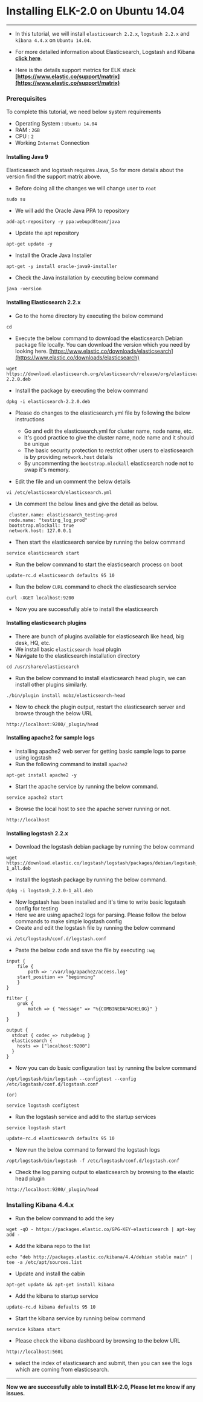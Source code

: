 # Installing ELK-2.0 on Ubuntu 14.04

---

- In this tutorial, we will install `elasticsearch 2.2.x`, `logstash 2.2.x` and `kibana 4.4.x` on `Ubuntu 14.04`. 
- For more detailed information about Elasticsearch, Logstash and Kibana **[click here](ELK-Overview.md)**.

- Here is the details support metrics for ELK stack **[https://www.elastic.co/support/matrix](https://www.elastic.co/support/matrix)**


### Prerequisites

To complete this tutorial, we need below system requirements

- Operating System : `Ubuntu 14.04`
- RAM : `2GB`
- CPU : `2`
- Working `Internet` Connection


#### Installing Java 9

Elasticsearch and logstash requires Java, So for more details about the version find the support matrix above.

- Before doing all the changes we will change user to `root`

```
sudo su
```
- We will add the Oracle Java PPA to repository

```
add-apt-repository -y ppa:webupd8team/java
```
- Update the apt repository

```
apt-get update -y
```
- Install the Oracle Java Installer

```
apt-get -y install oracle-java9-installer
```
- Check the Java installation by executing below command

```
java -version
```

#### Installing Elasticsearch 2.2.x

- Go to the home directory by executing the below command

```
cd
```
- Execute the below command to download the elasticsearch Debian package file locally. You can download the version which you need by looking here. [https://www.elastic.co/downloads/elasticsearch](https://www.elastic.co/downloads/elasticsearch)

```
wget https://download.elasticsearch.org/elasticsearch/release/org/elasticsearch/distribution/deb/elasticsearch/2.2.0/elasticsearch-2.2.0.deb
```
- Install the package by executing the below command

```
dpkg -i elasticsearch-2.2.0.deb
```
- Please do changes to the elasticsearch.yml file by following the below instructions
	- Go and edit the elasticsearch.yml for cluster name, node name, etc.
	- It's good practice to give the cluster name, node name and it should be unique
	- The basic security protection to restrict other users to elasticsearch is by providing `network.host` details
	- By uncommenting the `bootstrap.mlockall` elasticsearch node not to swap it's memory.

- Edit the file and un comment the below details

```
vi /etc/elasticsearch/elasticsearch.yml
```
- Un comment the below lines and give the detail as below.

```
 cluster.name: elasticsearch_testing-prod
 node.name: "testing_log_prod"
 bootstrap.mlockall: true
 network.host: 127.0.0.1
```
- Then start the elasticsearch service by running the below command

```
service elasticsearch start
```
- Run the below command to start the elasticsearch process on boot

```
update-rc.d elasticsearch defaults 95 10
```
- Run the below `CURL` command to check the elasticsearch service

```
curl -XGET localhost:9200
```
- Now you are successfully able to install the elasticsearch

#### Installing elasticsearch plugins

- There are bunch of plugins available for elasticsearch like head, big desk, HQ, etc.
- We install basic `elasticsearch head` plugin
- Navigate to the elasticsearch installation directory

```
cd /usr/share/elasticsearch
```
- Run the below command to install elasticsearch head plugin, we can install other plugins similarly.

```
./bin/plugin install mobz/elasticsearch-head
```
- Now to check the plugin output, restart the elasticsearch server and browse through the below URL

```
http://localhost:9200/_plugin/head
```

#### Installing apache2 for sample logs

- Installing apache2 web server for getting basic sample logs to parse using logstash
- Run the following command to install `apache2`

```
apt-get install apache2 -y
```
- Start the apache service by running the below command.

```
service apache2 start
```
- Browse the local host to see the apache server running or not.

```
http://localhost
```

#### Installing logstash 2.2.x

- Download the logstash debian package by running the below command

```
wget https://download.elastic.co/logstash/logstash/packages/debian/logstash_2.2.0-1_all.deb
```
- Install the logstash package by running the below command.

```
dpkg -i logstash_2.2.0-1_all.deb
```
- Now logstash has been installed and it's time to write basic logstash config for testing
- Here we are using apache2 logs for parsing. Please follow the below commands to make simple logstash config
- Create and edit the logstash file by running the below command

```
vi /etc/logstash/conf.d/logstash.conf
```
- Paste the below code and save the file by executing `:wq`

```
input {
    file {
        path => '/var/log/apache2/access.log'
    start_position => "beginning"
    }
}

filter {
    grok {
        match => { "message" => "%{COMBINEDAPACHELOG}" }
    }
}

output {
  stdout { codec => rubydebug }
  elasticsearch {
    hosts => ["localhost:9200"]
  }
}
```
- Now you can do basic configuration test by running the below command

```
/opt/logstash/bin/logstash --configtest --config /etc/logstash/conf.d/logstash.conf

(or)

service logstash configtest
```
- Run the logstash service and add to the startup services

```
service logstash start
```
```
update-rc.d elasticsearch defaults 95 10
```

- Now run the below command to forward the logstash logs

```
/opt/logstash/bin/logstash -f /etc/logstash/conf.d/logstash.conf
```
- Check the log parsing output to elasticsearch by browsing to the elastic head plugin

```
http://localhost:9200/_plugin/head
```

### Installing Kibana 4.4.x

- Run the below command to add the key

```
wget -qO - https://packages.elastic.co/GPG-KEY-elasticsearch | apt-key add -
```
- Add the kibana repo to the list

```
echo "deb http://packages.elastic.co/kibana/4.4/debian stable main" | tee -a /etc/apt/sources.list
```
- Update and install the cabin

```
apt-get update && apt-get install kibana
```
- Add the kibana to startup service

```
update-rc.d kibana defaults 95 10
```
- Start the kibana service by running below command

```
service kibana start
```
- Please check the kibana dashboard by browsing to the below URL

```
http://localhost:5601
``` 
- select the index of elasticsearch and submit, then you can see the logs which are coming from elasticsearch.

---
**Now we are successfully able to install ELK-2.0, Please let me know if any issues.**

